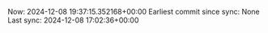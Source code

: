 Now: 2024-12-08 19:37:15.352168+00:00 Earliest commit since sync: None Last sync: 2024-12-08 17:02:36+00:00
